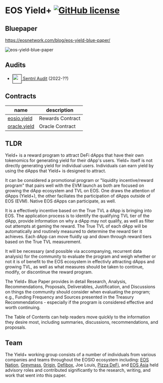 
# EOS Yield+ [![GitHub license](https://img.shields.io/badge/license-MIT-blue.svg)](https://github.com/facebook/react/blob/main/LICENSE)

## Bluepaper

https://eosnetwork.com/blog/eos-yield-blue-paper/

![eos-yield-blue-paper](https://user-images.githubusercontent.com/550895/172065039-e1bbb0e7-5c9c-400b-9a40-e3da18d686e0.png)

## Audits

- <a href=""><span style="vertical-align:middle"><img height=30px src="https://user-images.githubusercontent.com/550895/132641907-6425e632-1b1b-4015-9b84-b7f26a25ec58.png" /></span> Sentnl Audit</a> (2022-??)

## Contracts

| name  | description |
|-------|-------------|
| [eosio.yield](https://bloks.io/account/d.e.yield) | Rewards Contract |
| [oracle.yield](https://bloks.io/account/d.o.yield) | Oracle Contract |

## TLDR

Yield+ is a reward program to attract DeFi dApps that have their own tokenomics for generating yield for their dApp's users. Yield+ itself is not directly generating yield for individual users. Individuals can earn yield by using the dApps that Yield+ is designed to attract.

It can be considered a promotional program or "liquidity incentive/reward program" that pairs well with the EVM launch as both are focused on growing the dApp ecosystem and TVL on EOS. One draws the attention of dApps (Yield+), the other faciliates the participation of dApps outside of EOS (EVM). Native EOS dApps can participate, as well.

It is a effectively incentive based on the True TVL a dApp is bringing into EOS. The application process is to identify the qualifying TVL tier of the dApp, provide information on why a dApp may not qualify, as well as filter out attempts at gaming the reward. The True TVL of each dApp will be automatically and routinely measured to determine the reward tier it achieves. Each dApp can move fluidly up and down through reward tiers based on the True TVL measurement.

It will be necessary (and possible via accompanying, recurrent data analysis) for the community to evaluate the program and weigh whether or not it is of benefit to the EOS ecosystem in effectivly attracting dApps and growing TVL, as well as what measures should be taken to continue, modify, or discontinue the reward program.

The Yield+ Blue Paper provides in detail Research, Analysis, Recommendations, Proposals, Deliverables, Justification, and Discussions on things the community should consider when evaluating the program; e.g., Funding Frequency and Sources presented in the Treasury Recommendations - especially if the program is considered effective and worth continuing.

The Table of Contents can help readers move quickly to the information they desire most, including summaries, discussions, recommendations, and proposals.

## Team

The Yield+ working group consists of a number of individuals from various companies and teams throughout the EOSIO ecosystem including: [EOS Nation](https://eosnation.io), [Greymass](https://greymass.com), [0rigin](https://0rigin.one), [Defibox](https://eos.defibox.io), Joe Louis, [Pizza DeFi](https://pizza.finance), and [EOS Asia](https://www.eosasia.one/) held advisory roles and contributed significantly to the research, writing, and work that went into this paper.
